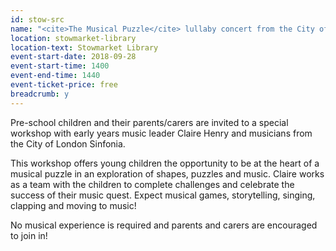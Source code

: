 ```yaml
---
id: stow-src
name: "<cite>The Musical Puzzle</cite> lullaby concert from the City of London Sinfonia - 2pm session"
location: stowmarket-library
location-text: Stowmarket Library
event-start-date: 2018-09-28
event-start-time: 1400
event-end-time: 1440
event-ticket-price: free
breadcrumb: y
---
```


Pre-school children and their parents/carers are invited to a special workshop with early years music leader Claire Henry and musicians from the City of London Sinfonia.

This workshop offers young children the opportunity to be at the heart of a musical puzzle in an exploration of shapes, puzzles and music. Claire works as a team with the children to complete challenges and celebrate the success of their music quest. Expect musical games, storytelling, singing, clapping and moving to music!

No musical experience is required and parents and carers are encouraged to join in!
